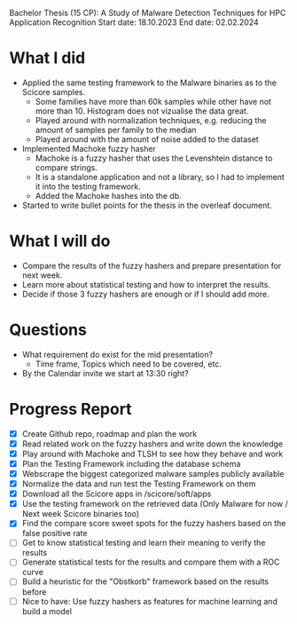 Bachelor Thesis (15 CP): A Study of Malware Detection Techniques for HPC Application Recognition
Start date: 18.10.2023
End date: 02.02.2024

# What I did

- Applied the same testing framework to the Malware binaries as to the Scicore samples.
  - Some families have more than 60k samples while other have not more than 10. Histogram does not vizualise the data great.
  - Played around with normalization techniques, e.g. reducing the amount of samples per family to the median
  - Played around with the amount of noise added to the dataset
- Implemented Machoke fuzzy hasher
  - Machoke is a fuzzy hasher that uses the Levenshtein distance to compare strings.
  - It is a standalone application and not a library, so I had to implement it into the testing framework.
  - Added the Machoke hashes into the db.
- Started to write bullet points for the thesis in the overleaf document.

# What I will do

- Compare the results of the fuzzy hashers and prepare presentation for next week.
- Learn more about statistical testing and how to interpret the results.
- Decide if those 3 fuzzy hashers are enough or if I should add more.

# Questions

- What requirement do exist for the mid presentation?
  - Time frame, Topics which need to be covered, etc.
- By the Calendar invite we start at 13:30 right?

# Progress Report

- [x] Create Github repo, roadmap and plan the work
- [x] Read related work on the fuzzy hashers and write down the knowledge
- [x] Play around with Machoke and TLSH to see how they behave and work
- [x] Plan the Testing Framework including the database schema
- [x] Webscrape the biggest categorized malware samples publicly available
- [x] Normalize the data and run test the Testing Framework on them
- [x] Download all the Scicore apps in /scicore/soft/apps
- [x] Use the testing framework on the retrieved data (Only Malware for now / Next week Scicore binaries too)
- [x] Find the compare score sweet spots for the fuzzy hashers based on the false positive rate
- [ ] Get to know statistical testing and learn their meaning to verify the results
- [ ] Generate statistical tests for the results and compare them with a ROC curve
- [ ] Build a heuristic for the "Obstkorb" framework based on the results before
- [ ] Nice to have: Use fuzzy hashers as features for machine learning and build a model